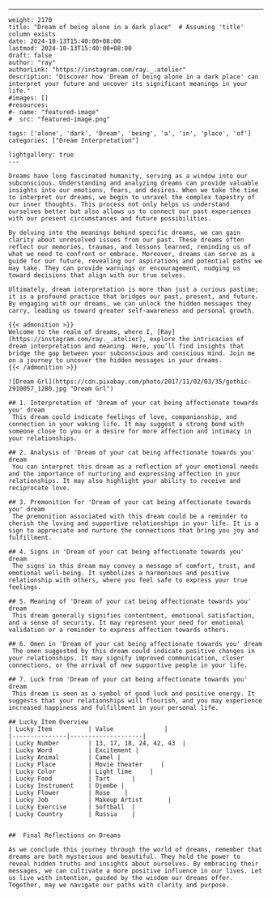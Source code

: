 ---
    weight: 2170
    title: "Dream of being alone in a dark place"  # Assuming 'title' column exists
    date: 2024-10-13T15:40:00+08:00
    lastmod: 2024-10-13T15:40:00+08:00
    draft: false
    author: "ray"
    authorLink: "https://instagram.com/ray._.atelier"
    description: "Discover how 'Dream of being alone in a dark place' can interpret your future and uncover its significant meanings in your life."
    #images: []
    #resources:
    #- name: "featured-image"
    #  src: "featured-image.png"
    
    tags: ['alone', 'dark', 'Dream', 'being', 'a', 'in', 'place', 'of']
    categories: ["Dream Interpretation"]
    
    lightgallery: true
    ---
    
    Dreams have long fascinated humanity, serving as a window into our subconscious. Understanding and analyzing dreams can provide valuable insights into our emotions, fears, and desires. When we take the time to interpret our dreams, we begin to unravel the complex tapestry of our inner thoughts. This process not only helps us understand ourselves better but also allows us to connect our past experiences with our present circumstances and future possibilities.
    
    By delving into the meanings behind specific dreams, we can gain clarity about unresolved issues from our past. These dreams often reflect our memories, traumas, and lessons learned, reminding us of what we need to confront or embrace. Moreover, dreams can serve as a guide for our future, revealing our aspirations and potential paths we may take. They can provide warnings or encouragement, nudging us toward decisions that align with our true selves.
    
    Ultimately, dream interpretation is more than just a curious pastime; it is a profound practice that bridges our past, present, and future. By engaging with our dreams, we can unlock the hidden messages they carry, leading us toward greater self-awareness and personal growth.
    
    {{< admonition >}}
    Welcome to the realm of dreams, where I, [Ray](https://instagram.com/ray._.atelier), explore the intricacies of dream interpretation and meaning. Here, you’ll find insights that bridge the gap between your subconscious and conscious mind. Join me on a journey to uncover the hidden messages in your dreams.
    {{< /admonition >}}
    
    ![Dream Grl](https://cdn.pixabay.com/photo/2017/11/02/03/35/gothic-2910057_1280.jpg "Dream Grl")
    
    ## 1. Interpretation of 'Dream of your cat being affectionate towards you' dream
     This dream could indicate feelings of love, companionship, and connection in your waking life. It may suggest a strong bond with someone close to you or a desire for more affection and intimacy in your relationships.
    
    ## 2. Analysis of 'Dream of your cat being affectionate towards you' dream
     You can interpret this dream as a reflection of your emotional needs and the importance of nurturing and expressing affection in your relationships. It may also highlight your ability to receive and reciprocate love.
    
    ## 3. Premonition for 'Dream of your cat being affectionate towards you' dream
     The premonition associated with this dream could be a reminder to cherish the loving and supportive relationships in your life. It is a sign to appreciate and nurture the connections that bring you joy and fulfillment.
    
    ## 4. Signs in 'Dream of your cat being affectionate towards you' dream
     The signs in this dream may convey a message of comfort, trust, and emotional well-being. It symbolizes a harmonious and positive relationship with others, where you feel safe to express your true feelings.
    
    ## 5. Meaning of 'Dream of your cat being affectionate towards you' dream
     This dream generally signifies contentment, emotional satisfaction, and a sense of security. It may represent your need for emotional validation or a reminder to express affection towards others.
    
    ## 6. Omen in 'Dream of your cat being affectionate towards you' dream
     The omen suggested by this dream could indicate positive changes in your relationships. It may signify improved communication, closer connections, or the arrival of new supportive people in your life.
    
    ## 7. Luck from 'Dream of your cat being affectionate towards you' dream
     This dream is seen as a symbol of good luck and positive energy. It suggests that your relationships will flourish, and you may experience increased happiness and fulfillment in your personal life.
    
    ## Lucky Item Overview
    | Lucky Item          | Value              |
    |---------------|--------------------|
    | Lucky Number        | 13, 17, 18, 24, 42, 43  |
    | Lucky Word          | Excitement |
    | Lucky Animal        | Camel |
    | Lucky Place         | Movie theater     |
    | Lucky Color         | Light lime     |
    | Lucky Food          | Tart      |
    | Lucky Instrument    | Djembe |
    | Lucky Flower        | Rose    |
    | Lucky Job           | Makeup Artist       |
    | Lucky Exercise      | Softball  |
    | Lucky Country       | Russia    |
    
    
    ##  Final Reflections on Dreams
    
    As we conclude this journey through the world of dreams, remember that dreams are both mysterious and beautiful. They hold the power to reveal hidden truths and insights about ourselves. By embracing their messages, we can cultivate a more positive influence in our lives. Let us live with intention, guided by the wisdom our dreams offer. Together, may we navigate our paths with clarity and purpose.
    